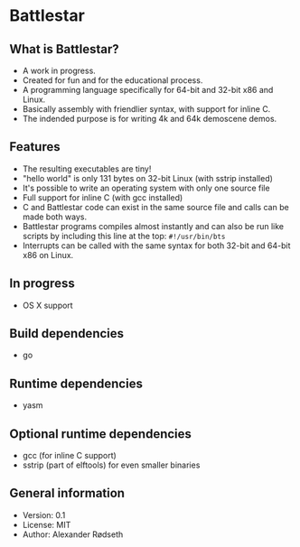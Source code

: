 Battlestar
==========

What is Battlestar?
-------------------

* A work in progress.
* Created for fun and for the educational process.
* A programming language specifically for 64-bit and 32-bit x86 and Linux.
* Basically assembly with friendlier syntax, with support for inline C.
* The indended purpose is for writing 4k and 64k demoscene demos.

Features
--------

* The resulting executables are tiny!
* "hello world" is only 131 bytes on 32-bit Linux (with sstrip installed)
* It's possible to write an operating system with only one source file
* Full support for inline C (with gcc installed)
* C and Battlestar code can exist in the same source file and calls can be made both ways.
* Battlestar programs compiles almost instantly and can also be run like scripts by including this line at the top:
  ```#!/usr/bin/bts```
* Interrupts can be called with the same syntax for both 32-bit and 64-bit x86 on Linux.

In progress
-----------
* OS X support

Build dependencies
------------------
* go

Runtime dependencies
--------------------
* yasm

Optional runtime dependencies
-----------------------------
* gcc (for inline C support)
* sstrip (part of elftools) for even smaller binaries

General information
-------------------
* Version: 0.1
* License: MIT
* Author: Alexander Rødseth


